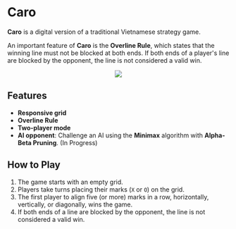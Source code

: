 # Caro

**Caro** is a digital version of a traditional Vietnamese strategy game.

An important feature of **Caro** is the **Overline Rule**, which states that the winning line must not be blocked at both ends. If both ends of a player's line are blocked by the opponent, the line is not considered a valid win.

<p align="center">
  <img src="./src/assets/caro.png"/>
</p>

## Features

- **Responsive grid**
- **Overline Rule**
- **Two-player mode**
- **AI opponent**: Challenge an AI using the **Minimax** algorithm with **Alpha-Beta Pruning**. (In Progress)

## How to Play

1. The game starts with an empty grid.
2. Players take turns placing their marks (`X` or `O`) on the grid.
3. The first player to align five (or more) marks in a row, horizontally, vertically, or diagonally, wins the game.
4. If both ends of a line are blocked by the opponent, the line is not considered a valid win.
